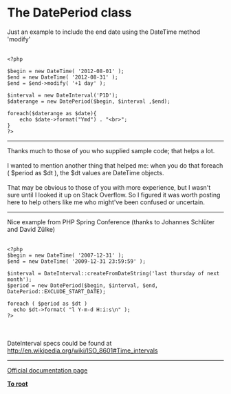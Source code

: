 # The DatePeriod class



Just an example to include the end date using the DateTime method &apos;modify&apos;<br><br>

```
<?php

$begin = new DateTime( '2012-08-01' );
$end = new DateTime( '2012-08-31' );
$end = $end->modify( '+1 day' ); 

$interval = new DateInterval('P1D');
$daterange = new DatePeriod($begin, $interval ,$end);

foreach($daterange as $date){
    echo $date->format("Ymd") . "<br>";
}
?>
```
  

---

Thanks much to those of you who supplied sample code; that helps a lot.<br><br>I wanted to mention another thing that helped me: when you do that foreach ( $period as $dt ), the $dt values are DateTime objects.<br><br>That may be obvious to those of you with more experience, but I wasn&apos;t sure until I looked it up on Stack Overflow. So I figured it was worth posting here to help others like me who might&apos;ve been confused or uncertain.  

---

Nice example from PHP Spring Conference (thanks to Johannes Schl&#xFC;ter and David Z&#xFC;lke)<br><br>

```
<?php
$begin = new DateTime( '2007-12-31' );
$end = new DateTime( '2009-12-31 23:59:59' );

$interval = DateInterval::createFromDateString('last thursday of next month');
$period = new DatePeriod($begin, $interval, $end, DatePeriod::EXCLUDE_START_DATE);

foreach ( $period as $dt )
  echo $dt->format( "l Y-m-d H:i:s\n" );
?>
```
<br><br>DateInterval specs could be found at http://en.wikipedia.org/wiki/ISO_8601#Time_intervals  

---

[Official documentation page](https://www.php.net/manual/en/class.dateperiod.php)

**[To root](/README.md)**